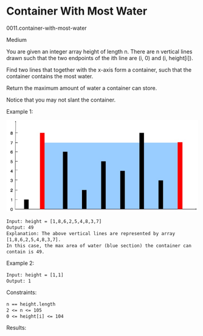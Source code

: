 # Container With Most Water

0011.container-with-most-water

Medium

You are given an integer array height of length n. There are n vertical lines drawn such that the two endpoints of the ith line are (i, 0) and (i, height[i]).

Find two lines that together with the x-axis form a container, such that the container contains the most water.

Return the maximum amount of water a container can store.

Notice that you may not slant the container.


Example 1:

![Example 1](question_11.jpg)

```
Input: height = [1,8,6,2,5,4,8,3,7]
Output: 49
Explanation: The above vertical lines are represented by array [1,8,6,2,5,4,8,3,7]. 
In this case, the max area of water (blue section) the container can contain is 49.
```

Example 2:

```
Input: height = [1,1]
Output: 1
```

Constraints:

```
n == height.length
2 <= n <= 105
0 <= height[i] <= 104
```

Results:

```

```